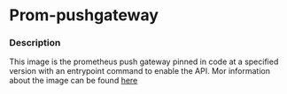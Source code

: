 # Prom-pushgateway

### Description
This image is the prometheus push gateway pinned in code at a specified version with an entrypoint command to enable the API. Mor information about the image can be found [here](https://github.com/prometheus/pushgateway#prometheus-pushgateway) 
